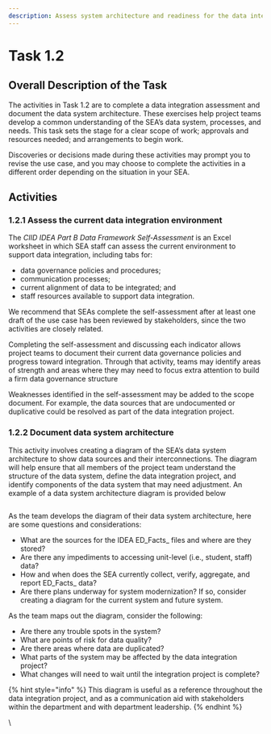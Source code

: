 ```yaml
---
description: Assess system architecture and readiness for the data integration project
---
```


# Task 1.2

## **Overall Description of the Task**

The activities in Task 1.2 are to complete a data integration assessment and document the data system architecture. These exercises help project teams develop a common understanding of the SEA’s data system, processes, and needs. This task sets the stage for a clear scope of work; approvals and resources needed; and arrangements to begin work.

Discoveries or decisions made during these activities may prompt you to revise the use case, and you may choose to complete the activities in a different order depending on the situation in your SEA.

## **Activities**

### **1.2.1 Assess the current data integration environment**

The _CIID IDEA Part B Data Framework Self-Assessment_ is an Excel worksheet in which SEA staff can assess the current environment to support data integration, including tabs for:

* data governance policies and procedures;
* communication processes;
* current alignment of data to be integrated; and
* staff resources available to support data integration.&#x20;

We recommend that SEAs complete the self-assessment after at least one draft of the use case has been reviewed by stakeholders, since the two activities are closely related.

Completing the self-assessment and discussing each indicator allows project teams to document their current data governance policies and progress toward integration. Through that activity, teams may identify areas of strength and areas where they may need to focus extra attention to build a firm data governance structure

Weaknesses identified in the self-assessment may be added to the scope document. For example, the data sources that are undocumented or duplicative could be resolved as part of the data integration project.

### **1.2.2 Document data system architecture**

This activity involves creating a diagram of the SEA’s data system architecture to show data sources and their interconnections. The diagram will help ensure that all members of the project team understand the structure of the data system, define the data integration project, and identify components of the data system that may need adjustment. An example of a data system architecture diagram is provided below



<figure><img src="https://ciidta.communities.ed.gov/api/ApplicationMedia/GetDownload/108923" alt=""><figcaption></figcaption></figure>

As the team develops the diagram of their data system architecture, here are some questions and considerations:

* What are the sources for the IDEA ED_Facts_ files and where are they stored?
* Are there any impediments to accessing unit-level (i.e., student, staff) data?
* How and when does the SEA currently collect, verify, aggregate, and report ED_Facts_ data?
* Are there plans underway for system modernization? If so, consider creating a diagram for the current system and future system.

As the team maps out the diagram, consider the following:

* Are there any trouble spots in the system?
* What are points of risk for data quality?
* Are there areas where data are duplicated?
* What parts of the system may be affected by the data integration project?
* What changes will need to wait until the integration project is complete?

{% hint style="info" %}
This diagram is useful as a reference throughout the data integration project, and as a communication aid with stakeholders within the department and with department leadership.
{% endhint %}

\
